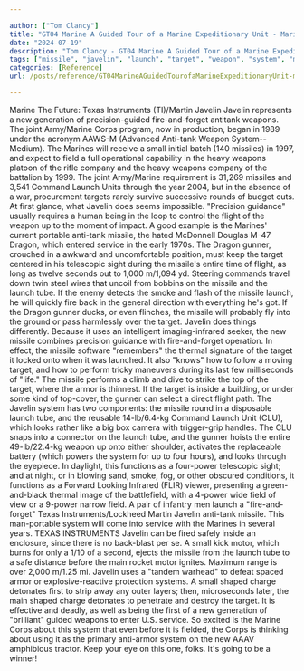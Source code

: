 ```yaml
---

author: ["Tom Clancy"]
title: "GT04 Marine A Guided Tour of a Marine Expeditionary Unit - Marine_split_070.html"
date: "2024-07-19"
description: "Tom Clancy - GT04 Marine A Guided Tour of a Marine Expeditionary Unit"
tags: ["missile", "javelin", "launch", "target", "weapon", "system", "marine", "new", "gunner", "tube", "texas", "corp", "small", "field", "command", "first", "flight", "dragon", "service", "instrument", "generation", "joint", "heavy", "company", "unit"]
categories: [Reference]
url: /posts/reference/GT04MarineAGuidedTourofaMarineExpeditionaryUnit-marinesplit070html

---
```



Marine
The Future: Texas Instruments (TI)/Martin Javelin
Javelin represents a new generation of precision-guided fire-and-forget antitank weapons. The joint Army/Marine Corps program, now in production, began in 1989 under the acronym AAWS-M (Advanced Anti-tank Weapon System--Medium). The Marines will receive a small initial batch (140 missiles) in 1997, and expect to field a full operational capability in the heavy weapons platoon of the rifle company and the heavy weapons company of the battalion by 1999. The joint Army/Marine requirement is 31,269 missiles and 3,541 Command Launch Units through the year 2004, but in the absence of a war, procurement targets rarely survive successive rounds of budget cuts.
At first glance, what Javelin does seems impossible. "Precision guidance" usually requires a human being in the loop to control the flight of the weapon up to the moment of impact. A good example is the Marines' current portable anti-tank missile, the hated McDonnell Douglas M-47 Dragon, which entered service in the early 1970s. The Dragon gunner, crouched in a awkward and uncomfortable position, must keep the target centered in his telescopic sight during the missile's entire time of flight, as long as twelve seconds out to 1,000 m/1,094 yd. Steering commands travel down twin steel wires that uncoil from bobbins on the missile and the launch tube. If the enemy detects the smoke and flash of the missile launch, he will quickly fire back in the general direction with everything he's got. If the Dragon gunner ducks, or even flinches, the missile will probably fly into the ground or pass harmlessly over the target.
Javelin does things differently. Because it uses an intelligent imaging-infrared seeker, the new missile combines precision guidance with fire-and-forget operation. In effect, the missile software "remembers" the thermal signature of the target it locked onto when it was launched. It also "knows" how to follow a moving target, and how to perform tricky maneuvers during its last few milliseconds of "life." The missile performs a climb and dive to strike the top of the target, where the armor is thinnest. If the target is inside a building, or under some kind of top-cover, the gunner can select a direct flight path.
The Javelin system has two components: the missile round in a disposable launch tube, and the reusable 14-lb/6.4-kg Command Launch Unit (CLU), which looks rather like a big box camera with trigger-grip handles. The CLU snaps into a connector on the launch tube, and the gunner hoists the entire 49-lb/22.4-kg weapon up onto either shoulder, activates the replaceable battery (which powers the system for up to four hours), and looks through the eyepiece. In daylight, this functions as a four-power telescopic sight; and at night, or in blowing sand, smoke, fog, or other obscured conditions, it functions as a Forward Looking Infrared (FLIR) viewer, presenting a green-and-black thermal image of the battlefield, with a 4-power wide field of view or a 9-power narrow field.
A pair of infantry men launch a "fire-and-forget" Texas Instruments/Lockheed Martin Javelin anti-tank missile. This man-portable system will come into service with the Marines in several years.
TEXAS INSTRUMENTS
Javelin can be fired safely inside an enclosure, since there is no back-blast per se. A small kick motor, which burns for only a 1/10 of a second, ejects the missile from the launch tube to a safe distance before the main rocket motor ignites. Maximum range is over 2,000 m/1.25 mi. Javelin uses a "tandem warhead" to defeat spaced armor or explosive-reactive protection systems. A small shaped charge detonates first to strip away any outer layers; then, microseconds later, the main shaped charge detonates to penetrate and destroy the target. It is effective and deadly, as well as being the first of a new generation of "brilliant" guided weapons to enter U.S. service. So excited is the Marine Corps about this system that even before it is fielded, the Corps is thinking about using it as the primary anti-armor system on the new AAAV amphibious tractor. Keep your eye on this one, folks. It's going to be a winner!
